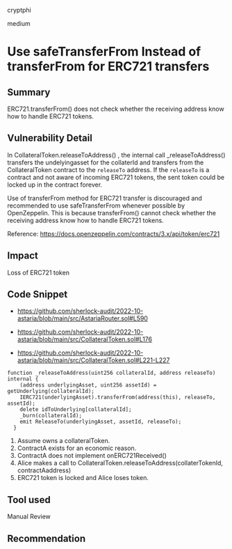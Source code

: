 cryptphi

medium

# Use safeTransferFrom Instead of transferFrom for ERC721 transfers

## Summary
ERC721.transferFrom() does not check whether the receiving address know how to handle ERC721 tokens.

## Vulnerability Detail

In CollateralToken.releaseToAddress() , the internal call _releaseToAddress() transfers the undelyingasset for the collaterId and transfers from the CollateralToken contract to the `releaseTo` address. If the `releaseTo` is a contract and not aware of incoming ERC721 tokens, the sent token could be locked up in the contract forever.

Use of transferFrom method for ERC721 transfer is discouraged and recommended to use safeTransferFrom
whenever possible by OpenZeppelin.
This is because transferFrom() cannot check whether the receiving address know how to handle ERC721 tokens.

Reference: https://docs.openzeppelin.com/contracts/3.x/api/token/erc721

## Impact
Loss of ERC721 token

## Code Snippet

- https://github.com/sherlock-audit/2022-10-astaria/blob/main/src/AstariaRouter.sol#L590
- https://github.com/sherlock-audit/2022-10-astaria/blob/main/src/CollateralToken.sol#L176


- https://github.com/sherlock-audit/2022-10-astaria/blob/main/src/CollateralToken.sol#L221-L227
```solidity
function _releaseToAddress(uint256 collateralId, address releaseTo) internal {
    (address underlyingAsset, uint256 assetId) = getUnderlying(collateralId);
    IERC721(underlyingAsset).transferFrom(address(this), releaseTo, assetId);
    delete idToUnderlying[collateralId];
    _burn(collateralId);
    emit ReleaseTo(underlyingAsset, assetId, releaseTo);
  }
```
1. Assume owns a collateralToken.
2. ContractA exists for an economic reason.
3. ContractA does not implement  onERC721Received()
4. Alice  makes a call to CollateralToken.releaseToAddress(collaterTokenId, contractAaddress)
5. ERC721 token is locked and Alice loses token.

## Tool used

Manual Review

## Recommendation
